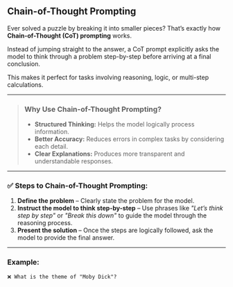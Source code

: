 ##  Chain-of-Thought Prompting

Ever solved a puzzle by breaking it into smaller pieces? That’s exactly how **Chain-of-Thought (CoT) prompting** works.  

Instead of jumping straight to the answer, a CoT prompt explicitly asks the model to think through a problem step-by-step before arriving at a final conclusion.  

This makes it perfect for tasks involving reasoning, logic, or multi-step calculations.  

---

> ###  Why Use Chain-of-Thought Prompting?
>
> - **Structured Thinking:** Helps the model logically process information.  
> - **Better Accuracy:** Reduces errors in complex tasks by considering each detail.  
> - **Clear Explanations:** Produces more transparent and understandable responses.  

---

### ✅ Steps to Chain-of-Thought Prompting:

1. **Define the problem** – Clearly state the problem for the model.  
2. **Instruct the model to think step-by-step** – Use phrases like *"Let’s think step by step"* or *"Break this down"* to guide the model through the reasoning process.  
3. **Present the solution** – Once the steps are logically followed, ask the model to provide the final answer.  

---

###  Example:

```plaintext
❌ What is the theme of "Moby Dick"?
